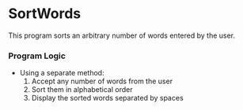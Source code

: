 # SortWords

This program sorts an arbitrary number of words entered by the user.

### Program Logic

- Using a separate method:
  1. Accept any number of words from the user
  2. Sort them in alphabetical order
  3. Display the sorted words separated by spaces
